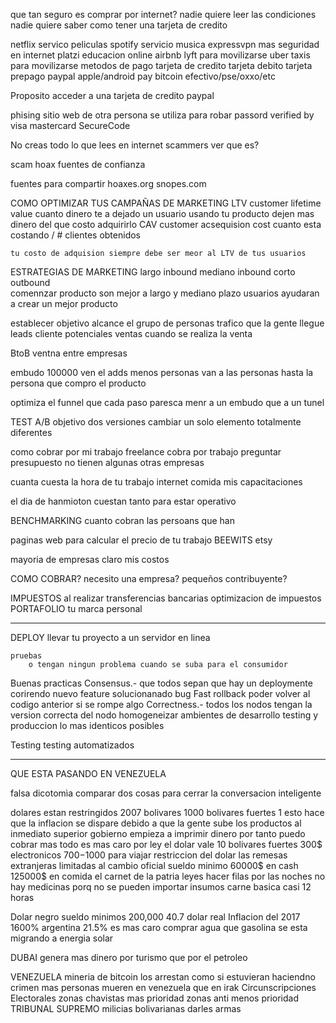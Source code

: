 
que tan seguro es comprar por internet?
nadie quiere leer las condiciones
nadie quiere saber como tener una tarjeta de credito

netflix servico peliculas
spotify servicio musica
expressvpn mas seguridad en internet 
platzi educacion online 
airbnb 
lyft para movilizarse
uber taxis para movilizarse
metodos de pago
	tarjeta de credito
	tarjeta debito
	tarjeta prepago
	paypal
	apple/android pay
	bitcoin
	efectivo/pse/oxxo/etc

Proposito acceder a una tarjeta de credito
paypal

phising 
	sitio web de otra persona 
	se utiliza para robar passord
verified by visa
mastercard SecureCode

No creas todo lo que lees en internet
scammers ver que es?

scam hoax
fuentes de confianza

fuentes para compartir
hoaxes.org
snopes.com

COMO OPTIMIZAR TUS CAMPAÑAS DE MARKETING
	LTV
		customer lifetime value
			cuanto dinero te a dejado un usuario usando tu producto 
			dejen mas dinero del que costo adquirirlo
	CAV
		customer acsequision cost
			cuanto esta costando / # clientes obtenidos

	tu costo de adquision siempre debe ser meor al LTV de tus usuarios

ESTRATEGIAS DE MARKETING
	largo
		inbound
	mediano 
		inbound
	corto
		outbound			
comennzar producto son mejor a largo y mediano plazo
usuarios ayudaran a crear un mejor producto

establecer objetivo
	alcance
		el grupo de personas
	trafico
		que la gente llegue
	leads
		cliente potenciales
	ventas
		cuando se realiza la venta

BtoB 
	ventna entre empresas

embudo
	100000 ven el adds
	menos personas van a las personas
	hasta la persona que compro el producto

optimiza el funnel 
	que cada paso paresca menr a un embudo que a un tunel

TEST A/B
	objetivo
	dos versiones
		cambiar un solo elemento
		totalmente diferentes

como cobrar por mi trabajo 
	freelance cobra por trabajo
	preguntar presupuesto 
	no tienen algunas otras empresas

cuanta cuesta la hora de tu trabajo
	internet 
	comida
	mis capacitaciones

el dia de hanmioton cuestan tanto para estar operativo 
	
BENCHMARKING 
	cuanto cobran las persoans que han 

paginas web para calcular el precio de tu trabajo
	BEEWITS
	etsy

mayoria de empresas 
	claro mis costos

COMO COBRAR?
	necesito una empresa?
	pequeños contribuyente?

IMPUESTOS 
	al realizar transferencias bancarias 
	optimizacion de impuestos 
PORTAFOLIO
	tu marca personal

-----------------

DEPLOY
	llevar tu proyecto a un servidor en linea

	pruebas 
		o tengan ningun problema cuando se suba para el consumidor

Buenas practicas
	Consensus.- que todos sepan que hay un deploymente corirendo 
		nuevo feature
		solucionanado bug
	Fast rollback 
		poder volver al codigo anterior si se rompe algo 
	Correctness.- 
		todos los nodos tengan la version correcta del nodo
	homogeneizar 
		ambientes de desarrollo
		testing y produccion lo mas identicos posibles

Testing
	testing automatizados

-----------------------------
QUE ESTA PASANDO EN VENEZUELA

falsa dicotomìa
	comparar dos cosas para cerrar la conversacion inteligente 

dolares 
	estan restringidos
2007
	bolivares 1000
	bolivares fuertes 1
	esto hace que la inflacion se dispare debido a que la gente sube los productos al inmediato superior
	gobierno empieza a imprimir dinero por tanto puedo cobrar mas
	todo es mas caro
	por ley el dolar vale 10 bolivares fuertes
	300$ electronicos
	700$-1000$ para viajar
restriccion del dolar
	las remesas extranjeras
		limitadas al cambio oficial
sueldo minimo
	60000$ en cash
	125000$ en comida
el carnet de la patria
leyes hacer filas por las noches
no hay medicinas porq no se pueden importar insumos
carne basica
	casi 12 horas

Dolar negro 
	sueldo minimos
		200,000
	40.7 dolar real 
Inflacion del 2017
	1600%
	argentina
		21.5%
es mas caro comprar agua que gasolina
	se esta migrando a energia solar 

DUBAI
	genera mas dinero por turismo que por el petroleo

VENEZUELA
	mineria de bitcoin
	los arrestan como si estuvieran haciendno crimen
	mas personas mueren en venezuela que en irak
Circunscripciones Electorales
	zonas chavistas mas prioridad
	zonas anti menos prioridad
TRIBUNAL SUPREMO
	milicias bolivarianas darles armas		
